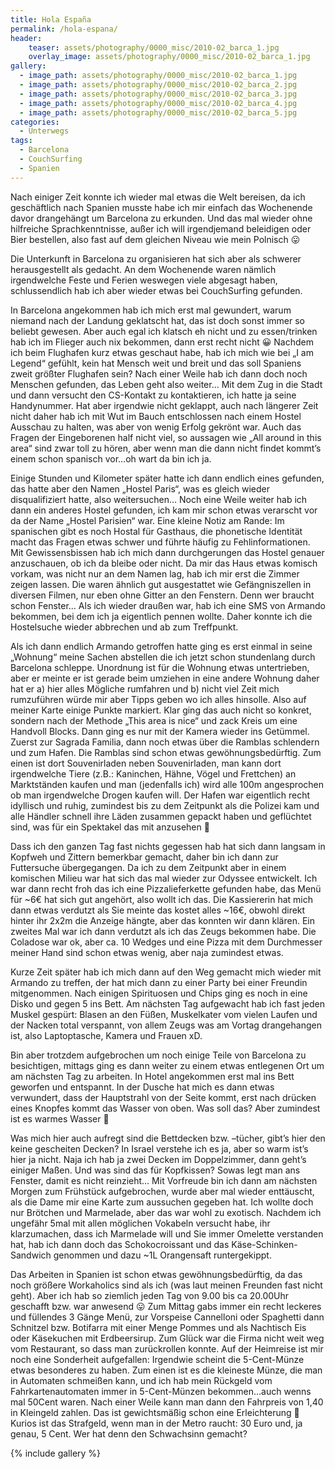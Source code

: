 ```yaml
---
title: Hola España
permalink: /hola-espana/
header:
    teaser: assets/photography/0000_misc/2010-02_barca_1.jpg
    overlay_image: assets/photography/0000_misc/2010-02_barca_1.jpg
gallery:
  - image_path: assets/photography/0000_misc/2010-02_barca_1.jpg
  - image_path: assets/photography/0000_misc/2010-02_barca_2.jpg
  - image_path: assets/photography/0000_misc/2010-02_barca_3.jpg
  - image_path: assets/photography/0000_misc/2010-02_barca_4.jpg
  - image_path: assets/photography/0000_misc/2010-02_barca_5.jpg
categories:
  - Unterwegs
tags:
  - Barcelona
  - CouchSurfing
  - Spanien
---
```

Nach einiger Zeit konnte ich wieder mal etwas die Welt bereisen, da ich geschäftlich nach Spanien musste habe ich mir 
einfach das Wochenende davor drangehängt um Barcelona zu erkunden. Und das mal wieder ohne hilfreiche Sprachkenntnisse, 
außer ich will irgendjemand beleidigen oder Bier bestellen, also fast auf dem gleichen Niveau wie mein Polnisch 😛

Die Unterkunft in Barcelona zu organisieren hat sich aber als schwerer herausgestellt als gedacht. 
An dem Wochenende waren nämlich irgendwelche Feste und Ferien weswegen viele abgesagt haben, 
schlussendlich hab ich aber wieder etwas bei CouchSurfing gefunden.

In Barcelona angekommen hab ich mich erst mal gewundert, warum niemand nach der Landung geklatscht hat, 
das ist doch sonst immer so beliebt gewesen. Aber auch egal ich klatsch eh nicht und zu essen/trinken hab ich im Flieger auch nix bekommen, 
dann erst recht nicht 😀 Nachdem ich beim Flughafen kurz etwas geschaut habe, hab ich mich wie bei „I am Legend“ gefühlt, 
kein hat Mensch weit und breit und das soll Spaniens zweit größter Flughafen sein? 
Nach einer Weile hab ich dann doch noch Menschen gefunden, das Leben geht also weiter… Mit dem Zug in die Stadt und dann 
versucht den CS-Kontakt zu kontaktieren, ich hatte ja seine Handynummer. Hat aber irgendwie nicht geklappt, 
auch nach längerer Zeit nicht daher hab ich mit Wut im Bauch entschlossen nach einem Hostel Ausschau zu halten, 
was aber von wenig Erfolg gekrönt war. Auch das Fragen der Eingeborenen half nicht viel, 
so aussagen wie „All around in this area“ sind zwar toll zu hören, aber wenn man die dann nicht findet 
kommt’s einem schon spanisch vor&#8230;oh wart da bin ich ja.  
  
Einige Stunden und Kilometer später hatte ich dann endlich eines gefunden, das hatte aber den Namen „Hostel Paris“, 
was es gleich wieder disqualifiziert hatte, also weitersuchen… Noch eine Weile weiter hab ich dann ein anderes Hostel gefunden, 
ich kam mir schon etwas verarscht vor da der Name „Hostel Parisien“ war. Eine kleine Notiz am Rande: 
Im spanischen gibt es noch Hostal für Gasthaus, die phonetische Identität macht das Fragen etwas schwer und führte häufig zu Fehlinformationen. 
Mit Gewissensbissen hab ich mich dann durchgerungen das Hostel genauer anzuschauen, ob ich da bleibe oder nicht. 
Da mir das Haus etwas komisch vorkam, was nicht nur an dem Namen lag, hab ich mir erst die Zimmer zeigen lassen. 
Die waren ähnlich gut ausgestattet wie Gefängniszellen in diversen Filmen, nur eben ohne Gitter an den Fenstern. 
Denn wer braucht schon Fenster&#8230; Als ich wieder draußen war, hab ich eine SMS von Armando bekommen, bei dem ich ja eigentlich pennen wollte. 
Daher konnte ich die Hostelsuche wieder abbrechen und ab zum Treffpunkt.

Als ich dann endlich Armando getroffen hatte ging es erst einmal in seine „Wohnung“ meine Sachen abstellen die ich 
jetzt schon stundenlang durch Barcelona schleppe. Unordnung ist für die Wohnung etwas untertrieben, 
aber er meinte er ist gerade beim umziehen in eine andere Wohnung daher hat er a) hier alles Mögliche rumfahren und 
b) nicht viel Zeit mich rumzuführen würde mir aber Tipps geben wo ich alles hinsolle. Also auf meiner Karte einige Punkte markiert. 
Klar ging das auch nicht so konkret, sondern nach der Methode „This area is nice“ und zack Kreis um eine Handvoll Blocks.
Dann ging es nur mit der Kamera wieder ins Getümmel. Zuerst zur Sagrada Familia, dann noch etwas über die Ramblas schlendern und zum Hafen. 
Die Ramblas sind schon etwas gewöhnungsbedürftig. Zum einen ist dort Souvenirladen neben Souvenirladen, 
man kann dort irgendwelche Tiere (z.B.: Kaninchen, Hähne, Vögel und Frettchen) an Marktständen kaufen und man (jedenfalls ich) 
wird alle 100m angesprochen ob man irgendwelche Drogen kaufen will. Der Hafen war eigentlich recht idyllisch und ruhig, 
zumindest bis zu dem Zeitpunkt als die Polizei kam und alle Händler schnell ihre Läden zusammen gepackt haben und geflüchtet sind, 
was für ein Spektakel das mit anzusehen 🙂

Dass ich den ganzen Tag fast nichts gegessen hab hat sich dann langsam in Kopfweh und Zittern bemerkbar gemacht, 
daher bin ich dann zur Futtersuche übergegangen. Da ich zu dem Zeitpunkt aber in einem komischen Milieu war hat sich das 
mal wieder zur Odyssee entwickelt. Ich war dann recht froh das ich eine Pizzalieferkette gefunden habe, das Menü für ~6€ hat sich gut angehört, 
also wollt ich das. Die Kassiererin hat mich dann etwas verdutzt als Sie meinte das kostet alles ~16€, 
obwohl direkt hinter ihr 2x2m die Anzeige hängte, aber das konnten wir dann klären. Ein zweites Mal war ich dann verdutzt als ich das Zeugs bekommen habe. 
Die Coladose war ok, aber ca. 10 Wedges und eine Pizza mit dem Durchmesser meiner Hand sind schon etwas wenig, aber naja zumindest etwas.

Kurze Zeit später hab ich mich dann auf den Weg gemacht mich wieder mit Armando zu treffen, 
der hat mich dann zu einer Party bei einer Freundin mitgenommen. Nach einigen Spirituosen und Chips ging es noch in eine Disko und gegen 5 ins Bett. 
Am nächsten Tag aufgewacht hab ich fast jeden Muskel gespürt: Blasen an den Füßen, Muskelkater vom vielen Laufen und der Nacken total verspannt, 
von allem Zeugs was am Vortag drangehangen ist, also Laptoptasche, Kamera und Frauen xD.

Bin aber trotzdem aufgebrochen um noch einige Teile von Barcelona zu besichtigen, mittags ging es dann weiter zu einem etwas 
entlegenen Ort um am nächsten Tag zu arbeiten. In Hotel angekommen erst mal ins Bett geworfen und entspannt. 
In der Dusche hat mich es dann etwas verwundert, dass der Hauptstrahl von der Seite kommt, erst nach drücken eines Knopfes kommt das Wasser von oben. 
Was soll das? Aber zumindest ist es warmes Wasser 🙂

Was mich hier auch aufregt sind die Bettdecken bzw. –tücher, gibt’s hier den keine gescheiten Decken? 
In Israel verstehe ich es ja, aber so warm ist’s hier ja nicht. Naja ich hab ja zwei Decken im Doppelzimmer, dann geht’s einiger Maßen. 
Und was sind das für Kopfkissen? Sowas legt man ans Fenster, damit es nicht reinzieht…
Mit Vorfreude bin ich dann am nächsten Morgen zum Frühstück aufgebrochen, wurde aber mal wieder enttäuscht, 
als die Dame mir eine Karte zum aussuchen gegeben hat. Ich wollte doch nur Brötchen und Marmelade, aber das war wohl zu exotisch. 
Nachdem ich ungefähr 5mal mit allen möglichen Vokabeln versucht habe, ihr klarzumachen, dass ich Marmelade will und Sie immer Omelette verstanden hat, 
hab ich dann doch das Schokocroissant und das Käse-Schinken-Sandwich genommen und dazu ~1L Orangensaft runtergekippt.

Das Arbeiten in Spanien ist schon etwas gewöhnungsbedürftig, da das noch größere Workaholics sind als ich (was laut meinen Freunden fast nicht geht). 
Aber ich hab so ziemlich jeden Tag von 9.00 bis ca 20.00Uhr geschafft bzw. war anwesend 😛 Zum Mittag gabs immer ein 
recht leckeres und füllendes 3 Gänge Menü, zur Vorspeise Cannelloni oder Spaghetti dann Schnitzel bzw. Botifarra mit einer Menge Pommes 
und als Nachtisch Eis oder Käsekuchen mit Erdbeersirup. Zum Glück war die Firma nicht weit weg vom Restaurant, so dass man zurückrollen konnte. 
Auf der Heimreise ist mir noch eine Sonderheit aufgefallen: Irgendwie scheint die 5-Cent-Münze etwas besonderes zu haben. 
Zum einen ist es die kleineste Münze, die man in Automaten schmeißen kann, und ich hab mein Rückgeld vom Fahrkartenautomaten 
immer in 5-Cent-Münzen bekommen&#8230;auch wenns mal 50Cent waren. Nach einer Weile kann man dann den Fahrpreis von 1,40 in Kleingeld zahlen.
Das ist gewichtsmäßig schon eine Erleichterung 🙂 Kurios ist das Strafgeld, wenn man in der Metro raucht: 30 Euro und, ja genau, 5 Cent. 
Wer hat denn den Schwachsinn gemacht?

{% include gallery %}
